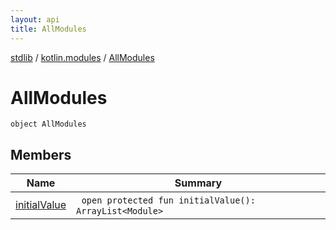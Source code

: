 ```yaml
---
layout: api
title: AllModules
---
```

[stdlib](../../index.html) / [kotlin.modules](../index.html) / [AllModules](index.html)

# AllModules

```
object AllModules
```
## Members
| Name | Summary |
|------|---------|
|[initialValue](initialValue.html)|&nbsp;&nbsp;`open protected fun initialValue(): ArrayList<Module>`<br>|
